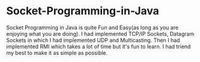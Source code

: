 # Socket-Programming-in-Java
Socket Programming in Java is quite Fun and Easy(as long as you are enjoying what you are doing).
I had implemented TCP/IP Sockets, Datagram Sockets in which I had implemented UDP and Multicasting.
Then I had implemented RMI which takes a lot of time but it's fun to learn.
I had triend my best to make it as simple as possible.
